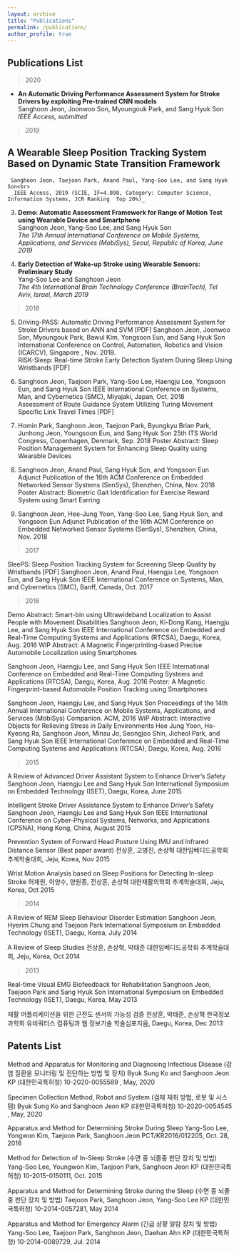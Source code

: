 ```yaml
---
layout: archive
title: "Publications"
permalink: /publications/
author_profile: true
---
```


## Publications List
>2020

* **An Automatic Driving Performance Assessment System for Stroke Drivers by exploiting Pre-trained CNN models**<br>
Sanghoon Jeon, Joonwoo Son, Myoungouk Park, and Sang Hyuk Son<br>
_IEEE Access, submitted_

>2019

  ## **A Wearable Sleep Position Tracking System Based on Dynamic State Transition Framework**<br>
     Sanghoon Jeon, Taejoon Park, Anand Paul, Yang-Soo Lee, and Sang Hyuk Son<br>
     _IEEE Access, 2019 (SCIE, IF=4.098, Category: Computer Science, Information Systems, JCR Ranking  Top 20%)_

  3. **Demo: Automatic Assessment Framework for Range of Motion Test using Wearable Device and Smartphone**<br>
     Sanghoon Jeon, Yang-Soo Lee, and Sang Hyuk Son<br>
     _The 17th Annual International Conference on Mobile Systems, Applications, and Services (MobiSys), Seoul, Republic of Korea, June 2019_

  4. **Early Detection of Wake-up Stroke using Wearable Sensors: Preliminary Study**<br>
     Yang-Soo Lee and Sanghoon Jeon<br>
     _The 4th International Brain Technology Conference (BrainTech), Tel Aviv, Israel, March 2019_

>2018

  5. Driving-PASS: Automatic Driving Performance Assessment System for Stroke Drivers based on ANN and SVM  [PDF]
    Sanghoon Jeon, Joonwoo Son, Myoungouk Park, Bawul Kim, Yongsoon Eun, and Sang Hyuk Son
    International Conference on Control, Automation, Robotics and Vision  (ICARCV), Singapore , Nov. 2018.  
    RISK-Sleep: Real-time Stroke Early Detection System During Sleep Using Wristbands  [PDF]

  6. Sanghoon Jeon, Taejoon Park, Yang-Soo Lee, Haengju Lee, Yongsoon Eun, and Sang Hyuk Son
  IEEE International Conference on Systems, Man, and Cybernetics (SMC), Miyajaki, Japan, Oct. 2018  
  Assessment of Route Guidance System Utilizing Turing Movement Specific Link Travel Times  [PDF]

  7. Homin Park, Sanghoon Jeon, Taejoon Park, Byungkyu Brian Park, Junhong Jeon, Youngsoon Eun, and Sang Hyuk Son
  25th ITS World Congress, Copenhagen, Denmark, Sep. 2018
  Poster Abstract: Sleep Position Management System for Enhancing Sleep Quality using Wearable Devices

  8. Sanghoon Jeon, Anand Paul, Sang Hyuk Son, and Yongsoon Eun
  Adjunct Publication of the 16th ACM Conference on Embedded Networked Sensor Systems (SenSys), Shenzhen, China, Nov. 2018
  Poster Abstract: Biometric Gait Identification for Exercise Reward System using Smart Earring

  9. Sanghoon Jeon, Hee-Jung Yoon, Yang-Soo Lee, Sang Hyuk Son, and Yongsoon Eun
   Adjunct Publication of the 16th ACM Conference on Embedded Networked Sensor Systems (SenSys), Shenzhen, China, Nov. 2018

>2017

  SleePS: Sleep Position Tracking System for Screening Sleep Quality by Wristbands  [PDF]
  Sanghoon Jeon, Anand Paul, Haengju Lee, Yongsoon Eun, and Sang Hyuk Son
  IEEE International Conference on Systems, Man, and Cybernetics (SMC), Banff, Canada, Oct. 2017

>2016

Demo Abstract: Smart-bin using Ultrawideband Localization to Assist People with Movement Disabilities
Sanghoon Jeon, Ki-Dong Kang, Haengju Lee, and Sang Hyuk Son
IEEE International Conference on Embedded and Real-Time Computing Systems and Applications (RTCSA), Daegu, Korea, Aug. 2016
WIP Abstract: A Magnetic Fingerprinting-based Precise Automobile Localization using Smartphones

Sanghoon Jeon, Haengju Lee, and Sang Hyuk Son
IEEE International Conference on Embedded and Real-Time Computing Systems and Applications (RTCSA), Daegu, Korea, Aug. 2016
Poster: A Magnetic Fingerprint-based Automobile Position Tracking using Smartphones

Sanghoon Jeon, Haengju Lee, and Sang Hyuk Son
Proceedings of the 14th Annual International Conference on Mobile Systems, Applications, and Services (MobiSys) Companion. ACM, 2016
WiP Abstract: Interactive Objects for Relieving Stress in Daily Environments
Hee Jung Yoon, Ho-Kyeong Ra, Sanghoon Jeon, Minsu Jo, Seongjoo Shin, Jicheol Park, and Sang Hyuk Son
IEEE International Conference on Embedded and Real-Time Computing Systems and Applications (RTCSA), Daegu, Korea, Aug. 2016

>2015

A Review of Advanced Driver Assistant System to Enhance Driver’s Safety
Sanghoon Jeon, Haengju Lee and Sang Hyuk Son
International Symposium on Embedded Technology (ISET), Daegu, Korea, June 2015

Intelligent Stroke Driver Assistance System to Enhance Driver’s Safety 
Sanghoon Jeon, Haengju Lee and Sang Hyuk Son 
IEEE International Conference on Cyber-Physical Systems, Networks, and Applications (CPSNA), Hong Kong, China, August 2015

Prevention System of Forward Head Posture Using IMU and Infrared Distance Sensor (Best paper award)
전상훈, 고병진, 손상혁
대한임베디드공학회 추계학술대회, Jeju, Korea, Nov 2015

Wrist Motion Analysis based on Sleep Positions for Detecting In-sleep Stroke
허재원, 이양수, 양원종, 전상훈, 손상혁
대한재활의학회 추계학술대회, Jeju, Korea, Oct 2015

>2014

A Review of REM Sleep Behaviour Disorder Estimation
Sanghoon Jeon, Hyerim Chung and Taejoon Park
International Symposium on Embedded Technology (ISET), Daegu, Korea, July 2014

A Review of Sleep Studies
전상훈, 손상혁, 박태준
대한임베디드공학회 추계학술대회, Jeju, Korea, Oct 2014

>2013

Real-time Visual EMG Biofeedback for Rehabilitation 
Sanghoon Jeon, Taejoon Park and Sang Hyuk Son
International Symposium on Embedded Technology (ISET), Daegu, Korea, May 2013 

재활 어플리케이션을 위한 근전도 센서의 가능성 검증
전상훈, 박태준, 손상혁
한국정보과학회 유비쿼터스 컴퓨팅과 웹 정보기술 학술심포지움, Daegu, Korea, Dec 2013



## Patents List
Method and Apparatus for Monitoring and Diagnosing Infectious Disease (감염 질환을 모니터링 및 진단하는 방법 및 장치)
Byuk Sung Ko and Sanghoon Jeon
KP (대한민국특허청) 10-2020-0055589 , May, 2020

Specimen Collection Method, Robot and System (검체 채취 방법, 로봇 및 시스템)
Byuk Sung Ko and Sanghoon Jeon
KP (대한민국특허청) 10-2020-0054545 , May, 2020

Apparatus and Method for Determining Stroke During Sleep
Yang-Soo Lee, Yongwon Kim, Taejoon Park, Sanghoon Jeon
PCT/KR2016/012205, Oct. 28, 2016

Method for Detection of In-Sleep Stroke (수면 중 뇌졸중 판단 장치 및 방법)
Yang-Soo Lee, Youngwon Kim, Taejoon Park, Sanghoon Jeon
 KP (대한민국특허청) 10-2015-0150111, Oct. 2015

Apparatus and Method for Determining Stroke during the Sleep (수면 중 뇌졸중 판단 장치 및 방법)
Taejoon Park, Sanghoon Jeon, Yang-Soo Lee
KP (대한민국특허청) 10-2014-0057281, May 2014

Apparatus and Method for Emergency Alarm (긴급 상황 알람 장치 및 방법)
Yang-Soo Lee, Taejoon Park, Sanghoon Jeon, Daehan Ahn
 KP (대한민국특허청) 10-2014-0089729, Jul. 2014
